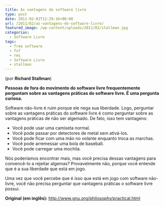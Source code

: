 ```yaml
---
title: As vantagens do software livre
type: post
date: 2011-02-02T12:29:16+00:00
url: /2011/02/as-vantagens-do-software-livre/
featured_image: /wp-content/uploads/2011/02/stallman.jpg
categorias:
  - Software Livre
tags:
  - free software
  - fsf
  - rms
  - Software Livre
  - stallman
---
```


(por **Richard Stallman**)

**Pessoas de fora do movimento do software livre frequentemente perguntam sobre as vantagens práticas do software livre. É uma pergunta curiosa.**

Software não-livre é ruim porque ele nega sua liberdade. Logo, perguntar sobre as vantagens práticas do software livre é como perguntar sobre as vantagens práticas de não ser algemado. De fato, isso tem vantagens:

- Você pode usar uma camiseta normal.
- Você pode passar por detectores de metal sem ativá-los.
- Você pode ficar com uma mão no volante enquanto troca as marchas.
- Você pode arremessar uma bola de baseball.
- Você pode carregar uma mochila.

Nós poderíamos encontrar mais, mas você precisa dessas vantagens para convencê-lo a rejeitar algemas? Provavelmente não, porque você entende que é a sua liberdade que está em jogo.

Uma vez que você percebe que é isso que está em jogo com software não-livre, você não precisa perguntar que vantagens práticas o software livre possui.

**Original (em inglês):** <http://www.gnu.org/philosophy/practical.html>

